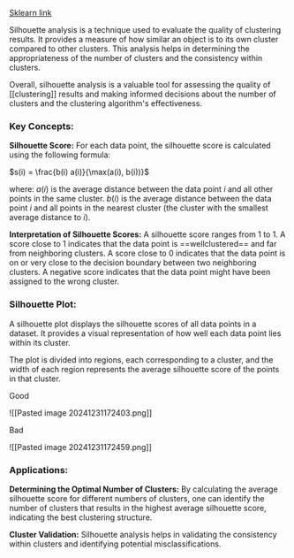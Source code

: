 [Sklearn link](https://scikit-learn.org/1.5/auto_examples/cluster/plot_kmeans_silhouette_analysis.html)

Silhouette analysis is a technique used to evaluate the quality of clustering results. It provides a measure of how similar an object is to its own cluster compared to other clusters. This analysis helps in determining the appropriateness of the number of clusters and the consistency within clusters.

Overall, silhouette analysis is a valuable tool for assessing the quality of [[clustering]] results and making informed decisions about the number of clusters and the clustering algorithm's effectiveness.

### Key Concepts:

 **Silhouette Score:** For each data point, the silhouette score is calculated using the following formula:
 
  $s(i) = \frac{b(i)  a(i)}{\max(a(i), b(i))}$
  
  where:
   $a(i)$ is the average distance between the data point $i$ and all other points in the same cluster.
   $b(i)$ is the average distance between the data point $i$ and all points in the nearest cluster (the cluster with the smallest average distance to $i$).

 **Interpretation of Silhouette Scores:**
   A silhouette score ranges from 1 to 1.
   A score close to 1 indicates that the data point is ==wellclustered== and far from neighboring clusters.
   A score close to 0 indicates that the data point is on or very close to the decision boundary between two neighboring clusters.
   A negative score indicates that the data point might have been assigned to the wrong cluster.

### Silhouette Plot:

 A silhouette plot displays the silhouette scores of all data points in a dataset. It provides a visual representation of how well each data point lies within its cluster.
 
 The plot is divided into regions, each corresponding to a cluster, and the width of each region represents the average silhouette score of the points in that cluster.

Good
 
![[Pasted image 20241231172403.png]]

Bad

![[Pasted image 20241231172459.png]]



### Applications:

 **Determining the Optimal Number of Clusters:** By calculating the average silhouette score for different numbers of clusters, one can identify the number of clusters that results in the highest average silhouette score, indicating the best clustering structure.
 
 **Cluster Validation:** Silhouette analysis helps in validating the consistency within clusters and identifying potential misclassifications.

